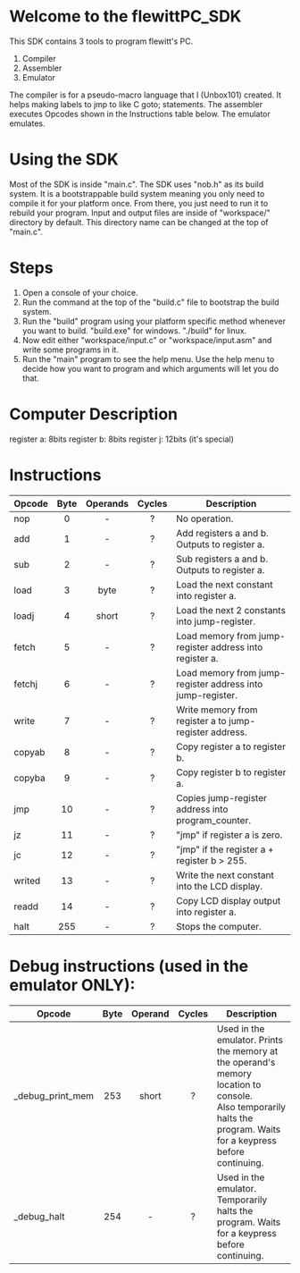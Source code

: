 # Welcome to the flewittPC_SDK

This SDK contains 3 tools to program flewitt's PC.
1) Compiler
2) Assembler
3) Emulator

The compiler is for a pseudo-macro language that I (Unbox101) created. It helps making labels to jmp to like C goto; statements.
The assembler executes Opcodes shown in the Instructions table below.
The emulator emulates.

# Using the SDK

Most of the SDK is inside "main.c".
The SDK uses "nob.h" as its build system. It is a bootstrappable build system meaning you only need to compile it for your platform once. From there, you just need to run it to rebuild your program.
Input and output files are inside of "workspace/" directory by default. This directory name can be changed at the top of "main.c".

# Steps

1) Open a console of your choice.
2) Run the command at the top of the "build.c" file to bootstrap the build system.
3) Run the "build" program using your platform specific method whenever you want to build. "build.exe" for windows. "./build" for linux.
4) Now edit either "workspace/input.c" or "workspace/input.asm" and write some programs in it.
5) Run the "main" program to see the help menu. Use the help menu to decide how you want to program and which arguments will let you do that.

# Computer Description

register a: 8bits
register b: 8bits
register j: 12bits (it's special)

# Instructions

| Opcode | Byte | Operands | Cycles | Description                                                |
| :----- | :--: | :------: | :----: | ---------------------------------------------------------- |
| nop    |  0   |    -     |   ?    | No operation.                                              |
| add    |  1   |    -     |   ?    | Add registers a and b. Outputs to register a.              |
| sub    |  2   |    -     |   ?    | Sub registers a and b. Outputs to register a.              |
| load   |  3   |   byte   |   ?    | Load the next constant into register a.                    |
| loadj  |  4   |  short   |   ?    | Load the next 2 constants into jump-register.              |
| fetch  |  5   |    -     |   ?    | Load memory from jump-register address into register a.    |
| fetchj |  6   |    -     |   ?    | Load memory from jump-register address into jump-register. |
| write  |  7   |    -     |   ?    | Write memory from register a to jump-register address.     |
| copyab |  8   |    -     |   ?    | Copy register a to register b.                             |
| copyba |  9   |    -     |   ?    | Copy register b to register a.                             |
| jmp    |  10  |    -     |   ?    | Copies jump-register address into program_counter.         |
| jz     |  11  |    -     |   ?    | "jmp" if register a is zero.                               |
| jc     |  12  |    -     |   ?    | "jmp" if the register a + register b > 255.                |
| writed |  13  |    -     |   ?    | Write the next constant into the LCD display.              |
| readd  |  14  |    -     |   ?    | Copy LCD display output into register a.                   |
| halt   | 255  |    -     |   ?    | Stops the computer.                                        |

# Debug instructions (used in the emulator ONLY):

| Opcode           | Byte | Operand | Cycles | Description                                                                                                                                                          |
| ---------------- | :--: | :-----: | :----: | -------------------------------------------------------------------------------------------------------------------------------------------------------------------- |
| _debug_print_mem | 253  |  short  |   ?    | Used in the emulator. Prints the memory at the operand's memory location to console. <br>Also temporarily halts the program. Waits for a keypress before continuing. |
| _debug_halt      | 254  |    -    |   ?    | Used in the emulator. Temporarily halts the program. Waits for a keypress before continuing.                                                                         |

